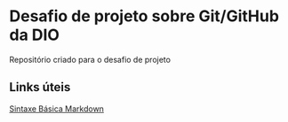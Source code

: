 # Desafio de projeto sobre Git/GitHub da DIO
 Repositório criado para o desafio de projeto
 
 ## Links úteis 
[Sintaxe Básica Markdown](https://www.markdownguide.org/basic-syntax/)
